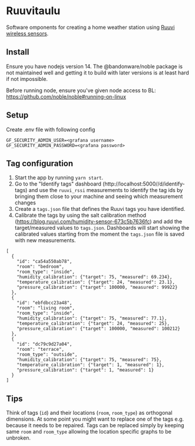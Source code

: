 # Ruuvitaulu

Software omponents for creating a home weather station using [Ruuvi wireless sensors](https://ruuvi.com/).

## Install

Ensure you have nodejs version 14. The @bandonware/noble package is not maintained well and getting it to build with later versions is at least hard if not impossible.

Before running node, ensure you've given node access to BL: https://github.com/noble/noble#running-on-linux

## Setup

Create .env file with following config

```
GF_SECURITY_ADMIN_USER=<grafana username>
GF_SECURITY_ADMIN_PASSWORD=<grafana password>
```

## Tag configuration

1. Start the app by running `yarn start`.
2. Go to the "Identify tags" dashboard (http://localhost:5000//d/identify-tags) and use the `ruuvi_rssi` measurements to identify the tag ids by bringing them close to your machine and seeing which measurement changes
3. Create a `tags.json` file that defines the Ruuvi tags you have identified.
4. Calibrate the tags by using the salt calibration method (https://blog.ruuvi.com/humidity-sensor-673c5b7636fc) and add the target/measured values to `tags.json`. Dashboards will start showing the calibrated values starting from the moment the `tags.json` file is saved with new measurements.

```
[
  {
    "id": "ca54a550ab78",
    "room": "bedroom",
    "room_type": "inside",
    "humidity_calibration": {"target": 75, "measured": 69.234},
    "temperature_calibration": {"target": 24, "measured": 23.1},
    "pressure_calibration": {"target": 100000, "measured": 99922}
  },
  {
    "id": "ebfdbcc23a48",
    "room": "living room",
    "room_type": "inside",
    "humidity_calibration": {"target": 75, "measured": 77.1},
    "temperature_calibration": {"target": 24, "measured": 25},
    "pressure_calibration": {"target": 100000, "measured": 100212}
  },
  {
    "id": "dc79c9d27a04",
    "room": "terrace",
    "room_type": "outside",
    "humidity_calibration": {"target": 75, "measured": 75},
    "temperature_calibration": {"target": 1, "measured": 1},
    "pressure_calibration": {"target": 1, "measured": 1}
  }
]
```

## Tips

Think of tags (`id`) and their locations (`room`, `room_type`) as orthogonal dimensions. At some point you might want to replace one of the tags e.g. because it needs to be repaired. Tags can be replaced simply by keeping same `room` and `room_type` allowing the location specific graphs to be unbroken.
